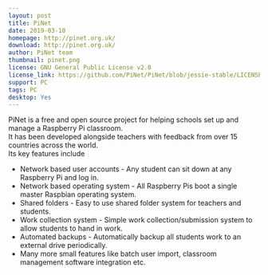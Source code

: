 ```yaml
---
layout: post
title: PiNet
date: 2019-03-10
homepage: http://pinet.org.uk/
download: http://pinet.org.uk/
author: PiNet team
thumbnail: pinet.png
license: GNU General Public License v2.0
license_link: https://github.com/PiNet/PiNet/blob/jessie-stable/LICENSE
support: PC
tags: PC
desktop: Yes
---
```


 

<p>PiNet is a free and open source project for helping schools set up and manage a Raspberry Pi classroom. <br />
It has been developed alongside teachers with feedback from over 15 countries across the world. <br />
Its key features include</p>
<ul>
<li>Network based user accounts - Any student can sit down at any Raspberry Pi and log in.</li>
<li>Network based operating system - All Raspberry Pis boot a single master Raspbian operating system.</li>
<li>Shared folders - Easy to use shared folder system for teachers and students.</li>
<li>Work collection system - Simple work collection/submission system to allow students to hand in work.</li>
<li>Automated backups - Automatically backup all students work to an external drive periodically.</li>
<li>Many more small features like batch user import, classroom management software integration etc.</li>
</ul>
